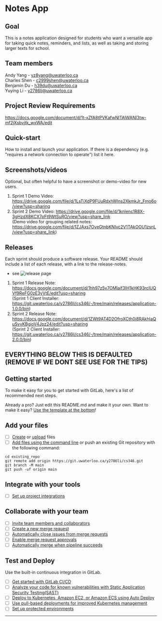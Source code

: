 # Notes App

## Goal
This is a notes application designed for students who want a versatile app for taking quick notes, reminders, and lists, as well as taking and storing larger texts for school.

## Team members
Andy Yang - yz8yang@uwaterloo.ca <br />
Charles Shen - c2999shen@uwaterloo.ca <br />
Benjamin Du - h39du@uwaterloo.ca <br />
Yuying Li - y2786li@uwaterloo.ca

## Project Review Requirements
https://docs.google.com/document/d/1t-xZfA8tPVKafwNlTAlWANI3tw-mf2jXsbvjtk_wxWA/edit

## Quick-start
How to install and launch your application. If there is a dependency (e.g. "requires a network connection to operate") list it here.

## Screenshots/videos
Optional, but often helpful to have a screenshot or demo-video for new users.
1. Sprint 1 Demo Video: https://drive.google.com/file/d/1LsTiXdP9FUuRdxhWlns2XkmkJr_Fmo6o/view?usp=sharing <br />
2. Sprint 2 Demo Video: https://drive.google.com/file/d/1knlenc1R8X-3gHzdX8KCX7pFt9WtSuRO/view?usp=share_link <br />
   (Demo video for grouping related notes: https://drive.google.com/file/d/1ZJAxs7OveGtnbKNIvc2V1TAkOOU1zsnL/view?usp=share_link) <br />

## Releases
Each sprint should produce a software release. Your README should include a list of each release, with a link to the release-notes. 
* see ![release page](assets/release-page.png) <br />
1. Sprint 1 Release Note: https://docs.google.com/document/d/1hh97z5v7OMlaif3IH1kHK93rcIUQVf9ReFG0zE3yVtE/edit?usp=sharing <br />
   (Sprint 1 Client Installer: https://git.uwaterloo.ca/y2786li/cs346/-/tree/main/releases/application-1.0.0/bin)
2. Sprint 2 Release Note: https://docs.google.com/document/d/1ZWt9AT4D2OfroXCth0i8RAkhIaQuSvvKBgioV4Jpz24/edit?usp=sharing <br />
   (Sprint 2 Client Installer: https://git.uwaterloo.ca/y2786li/cs346/-/tree/main/releases/application-2.0.0/bin)


## EVERYTHING BELOW THIS IS DEFAULTED (REMOVE IF WE DONT SEE USE FOR THE TIPS)

## Getting started

To make it easy for you to get started with GitLab, here's a list of recommended next steps.

Already a pro? Just edit this README.md and make it your own. Want to make it easy? [Use the template at the bottom](#editing-this-readme)!

## Add your files

- [ ] [Create](https://docs.gitlab.com/ee/user/project/repository/web_editor.html#create-a-file) or [upload](https://docs.gitlab.com/ee/user/project/repository/web_editor.html#upload-a-file) files
- [ ] [Add files using the command line](https://docs.gitlab.com/ee/gitlab-basics/add-file.html#add-a-file-using-the-command-line) or push an existing Git repository with the following command:

```
cd existing_repo
git remote add origin https://git.uwaterloo.ca/y2786li/cs346.git
git branch -M main
git push -uf origin main
```

## Integrate with your tools

- [ ] [Set up project integrations](https://git.uwaterloo.ca/y2786li/cs346/-/settings/integrations)

## Collaborate with your team

- [ ] [Invite team members and collaborators](https://docs.gitlab.com/ee/user/project/members/)
- [ ] [Create a new merge request](https://docs.gitlab.com/ee/user/project/merge_requests/creating_merge_requests.html)
- [ ] [Automatically close issues from merge requests](https://docs.gitlab.com/ee/user/project/issues/managing_issues.html#closing-issues-automatically)
- [ ] [Enable merge request approvals](https://docs.gitlab.com/ee/user/project/merge_requests/approvals/)
- [ ] [Automatically merge when pipeline succeeds](https://docs.gitlab.com/ee/user/project/merge_requests/merge_when_pipeline_succeeds.html)

## Test and Deploy

Use the built-in continuous integration in GitLab.

- [ ] [Get started with GitLab CI/CD](https://docs.gitlab.com/ee/ci/quick_start/index.html)
- [ ] [Analyze your code for known vulnerabilities with Static Application Security Testing(SAST)](https://docs.gitlab.com/ee/user/application_security/sast/)
- [ ] [Deploy to Kubernetes, Amazon EC2, or Amazon ECS using Auto Deploy](https://docs.gitlab.com/ee/topics/autodevops/requirements.html)
- [ ] [Use pull-based deployments for improved Kubernetes management](https://docs.gitlab.com/ee/user/clusters/agent/)
- [ ] [Set up protected environments](https://docs.gitlab.com/ee/ci/environments/protected_environments.html)

***
